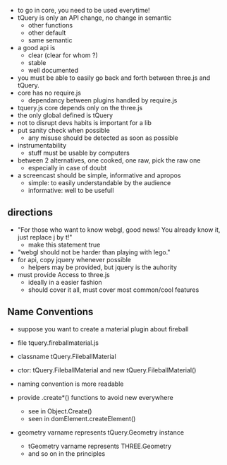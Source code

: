 * to go in core, you need to be used everytime!
* tQuery is only an API change, no change in semantic
  * other functions
  * other default
  * same semantic
* a good api is
  * clear (clear for whom ?)
  * stable
  * well documented
* you must be able to easily go back and forth between three.js and tQuery.
* core has no require.js
  * dependancy between plugins handled by require.js
* tquery.js core depends only on the three.js
* the only global defined is tQuery
* not to disrupt devs habits is important for a lib
* put sanity check when possible
  * any misuse should be detected as soon as possible
* instrumentability
  * stuff must be usable by computers
* between 2 alternatives, one cooked, one raw, pick the raw one
  * especially in case of doubt
* a screencast should be simple, informative and apropos
  * simple: to easily understandable by the audience
  * informative: well to be usefull

## directions
* "For those who want to know webgl, good news! You already know it, just replace j by t!"
  * make this statement true
* "webgl should not be harder than playing with lego."
* for api, copy jquery whenever possible
  * helpers may be provided, but jquery is the auhority
* must provide Access to three.js
  * ideally in a easier fashion
  * should cover it all, must cover most common/cool features


## Name Conventions
* suppose you want to create a material plugin about fireball
* file tquery.fireballmaterial.js
* classname tQuery.FileballMaterial
* ctor: tQuery.FileballMaterial and new tQuery.FileballMaterial()
* naming convention is more readable

* provide .create*() functions to avoid new everywhere
  * see in Object.Create()
  * seen in domElement.createElement()

* geometry varname represents tQuery.Geometry instance
  * tGeometry varname represents THREE.Geometry
  * and so on in the principles
